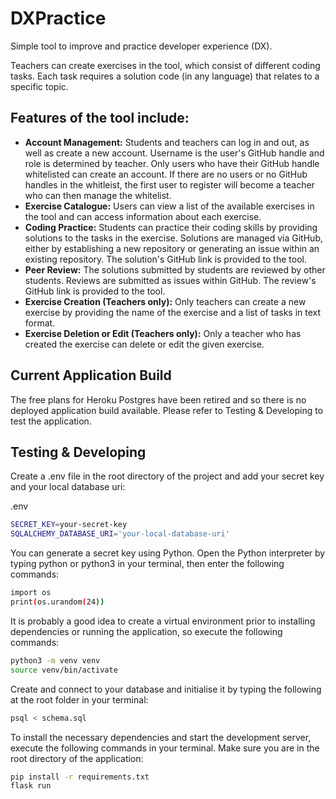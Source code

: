# DXPractice
Simple tool to improve and practice developer experience (DX). 

Teachers can create exercises in the tool, which consist of different coding tasks. Each task requires a solution code (in any language) that relates to a specific topic.

## Features of the tool include:

- **Account Management:** Students and teachers can log in and out, as well as create a new account. Username is the user's GitHub handle and role is determined by teacher. Only users who have their GitHub handle whitelisted can create an account. If there are no users or no GitHub handles in the whitleist, the first user to register will become a teacher who can then manage the whitelist.
- **Exercise Catalogue:** Users can view a list of the available exercises in the tool and can access information about each exercise.
- **Coding Practice:** Students can practice their coding skills by providing solutions to the tasks in the exercise. Solutions are managed via GitHub, either by establishing a new repository or generating an issue within an existing repository. The solution's GitHub link is provided to the tool.
- **Peer Review:** The solutions submitted by students are reviewed by other students. Reviews are submitted as issues within GitHub. The review's GitHub link is provided to the tool.
- **Exercise Creation (Teachers only):** Only teachers can create a new exercise by providing the name of the exercise and a list of tasks in text format.
- **Exercise Deletion or Edit (Teachers only):** Only a teacher who has created the exercise can delete or edit the given exercise.

## Current Application Build
The free plans for Heroku Postgres have been retired and so there is no deployed application build available. Please refer to Testing & Developing to test the application.

## Testing & Developing

Create a .env file in the root directory of the project and add your secret key and your local database uri:

.env
```bash
SECRET_KEY=your-secret-key
SQLALCHEMY_DATABASE_URI='your-local-database-uri'
```

You can generate a secret key using Python. Open the Python interpreter by typing python or python3 in your terminal, then enter the following commands:

```bash
import os
print(os.urandom(24))
```

It is probably a good idea to create a virtual environment prior to installing dependencies or running the application, so execute the following commands:

```bash
python3 -m venv venv
source venv/bin/activate
```

Create and connect to your database and initialise it by typing the following at the root folder in your terminal:

```bash
psql < schema.sql 
```

To install the necessary dependencies and start the development server, execute the following commands in your terminal. Make sure you are in the root directory of the application:

```bash
pip install -r requirements.txt
flask run
```
